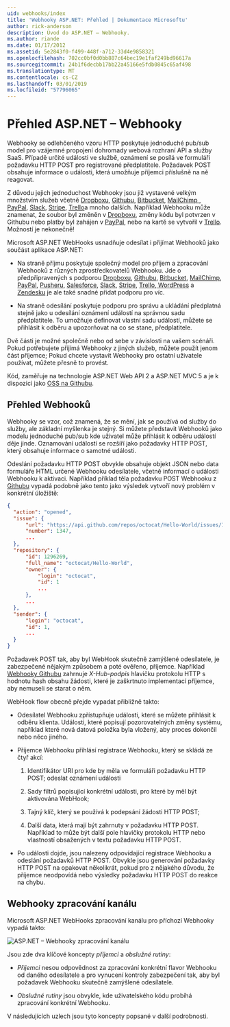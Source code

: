 ```yaml
---
uid: webhooks/index
title: 'Webhooky ASP.NET: Přehled | Dokumentace Microsoftu'
author: rick-anderson
description: Úvod do ASP.NET – Webhooky.
ms.author: riande
ms.date: 01/17/2012
ms.assetid: 5e2843f0-f499-448f-a712-33d4e9858321
ms.openlocfilehash: 702cc0bf0d0bb887c64bec19e1faf249bd96617a
ms.sourcegitcommit: 24b1f6decbb17bb22a45166e5fdb0845c65af498
ms.translationtype: MT
ms.contentlocale: cs-CZ
ms.lasthandoff: 03/01/2019
ms.locfileid: "57796065"
---
```

# <a name="aspnet-webhooks-overview"></a>Přehled ASP.NET – Webhooky

Webhooky se odlehčeného vzoru HTTP poskytuje jednoduché pub/sub model pro vzájemné propojení dohromady webová rozhraní API a služby SaaS. Případě určité události ve službě, oznámení se posílá ve formuláři požadavku HTTP POST pro registrované předplatitele. Požadavek POST obsahuje informace o události, která umožňuje příjemci příslušně na ně reagovat.

Z důvodu jejich jednoduchost Webhooky jsou již vystavené velkým množstvím služeb včetně [Dropboxu](http://dropbox.com/), [Githubu](http://www.github.com/), [Bitbucket](https://bitbucket.org/), [MailChimp ](http://www.mailchimp.com/), [PayPal](http://www.paypal.com/), [Slack](http://www.slack.com), [Stripe](http://www.stripe.com), [Trello](http://www.trello.com/)a mnoho dalších. Například Webhooku může znamenat, že soubor byl změněn v [Dropboxu](http://dropbox.com/), změny kódu byl potvrzen v Githubu nebo platby byl zahájen v [PayPal](http://www.paypal.com/), nebo na kartě se vytvořil v [ Trello](http://www.trello.com/). Možností je nekonečně!

Microsoft ASP.NET WebHooks usnadňuje odesílat i přijímat Webhooků jako součást aplikace ASP.NET:

* Na straně příjmu poskytuje společný model pro příjem a zpracování Webhooků z různých zprostředkovatelů Webhooku. Jde o předpřipravených s podporou [Dropboxu](http://dropbox.com/), [Githubu](http://www.github.com/), [Bitbucket](https://bitbucket.org/), [MailChimp](http://www.mailchimp.com/), [PayPal](http://www.paypal.com/), [Pusheru](http://www.pusher.com), [Salesforce](http://www.salesforce.com), [Slack](http://www.slack.com), [Stripe](http://www.stripe.com), [Trello](http://www.trello.com/),[ WordPress](http://www.wordpress.com) a [Zendesku](https://www.zendesk.com/) je ale také snadné přidat podporu pro víc.

* Na straně odesílání poskytuje podporu pro správu a ukládání předplatná stejně jako u odesílání oznámení událostí na správnou sadu předplatitele. To umožňuje definovat vlastní sadu událostí, můžete se přihlásit k odběru a upozorňovat na co se stane, předplatitele.

Dvě části je možné společně nebo od sebe v závislosti na vašem scénáři. Pokud potřebujete přijímá Webhooky z jiných služeb, můžete použít jenom část příjemce; Pokud chcete vystavit Webhooky pro ostatní uživatele používat, můžete přesně to provést.

Kód, zaměřuje na technologie ASP.NET Web API 2 a ASP.NET MVC 5 a je k dispozici jako [OSS na Githubu](https://github.com/aspnet/WebHooks).

## <a name="webhooks-overview"></a>Přehled Webhooků

Webhooky se vzor, což znamená, že se mění, jak se používá od služby do služby, ale základní myšlenka je stejný. Si můžete představit Webhooků jako modelu jednoduché pub/sub kde uživatel může přihlásit k odběru událostí děje jinde. Oznamování událostí se rozšíří jako požadavky HTTP POST, který obsahuje informace o samotné události.

Odeslání požadavku HTTP POST obvykle obsahuje objekt JSON nebo data formuláře HTML určené Webhooku odesílatele, včetně informací o události Webhooku k aktivaci. Například příklad těla požadavku POST Webhooku z [Githubu](http://www.github.com/) vypadá podobně jako tento jako výsledek vytvoří nový problém v konkrétní úložiště:

```json
{
  "action": "opened",
  "issue": {
      "url": "https://api.github.com/repos/octocat/Hello-World/issues/1347",
      "number": 1347,
      ...
  },
  "repository": {
      "id": 1296269,
      "full_name": "octocat/Hello-World",
      "owner": {
          "login": "octocat",
          "id": 1
          ...
      },
      ...
  },
  "sender": {
      "login": "octocat",
      "id": 1,
      ...
  }
}
```

Požadavek POST tak, aby byl WebHook skutečně zamýšlené odesílatele, je zabezpečené nějakým způsobem a poté ověřeno, příjemce. Například [Webhooky Githubu](https://developer.github.com/webhooks/) zahrnuje *X-Hub-podpis* hlavičku protokolu HTTP s hodnotu hash obsahu žádosti, které je zaškrtnuto implementací příjemce, aby nemuseli se starat o něm.

WebHook flow obecně přejde vypadat přibližně takto:

* Odesílatel Webhooku zpřístupňuje události, které se můžete přihlásit k odběru klienta. Události, které popisují pozorovatelných změny systému, například které nová datová položka byla vložený, aby proces dokončil nebo něco jiného.

* Příjemce Webhooku přihlásí registrace Webhooku, který se skládá ze čtyř akcí:

     1. Identifikátor URI pro kde by měla ve formuláři požadavku HTTP POST; odeslat oznámení události

     2. Sady filtrů popisující konkrétní události, pro které by měl být aktivována WebHook;

     3. Tajný klíč, který se používá k podepsání žádosti HTTP POST;

     4. Další data, která mají být zahrnuty v požadavku HTTP POST. Například to může být další pole hlavičky protokolu HTTP nebo vlastností obsažených v textu požadavku HTTP POST.

* Po události dojde, jsou nalezeny odpovídající registrace Webhooku a odeslání požadavků HTTP POST. Obvykle jsou generování požadavky HTTP POST na opakovat několikrát, pokud pro z nějakého důvodu, že příjemce neodpovídá nebo výsledky požadavku HTTP POST do reakce na chybu.

## <a name="webhooks-processing-pipeline"></a>Webhooky zpracování kanálu

Microsoft ASP.NET WebHooks zpracování kanálu pro příchozí Webhooky vypadá takto:

![ASP.NET – Webhooky zpracování kanálu](_static/WebHookReceivers.png)

Jsou zde dva klíčové koncepty *příjemci* a *obslužné rutiny*:

* *Příjemci* nesou odpovědnost za zpracování konkrétní flavor Webhooku od daného odesílatele a pro vynucení kontroly zabezpečení tak, aby byl požadavek Webhooku skutečně zamýšlené odesílatele.

* *Obslužné rutiny* jsou obvykle, kde uživatelského kódu probíhá zpracování konkrétní Webhooku.

V následujících uzlech jsou tyto koncepty popsané v další podrobnosti.
